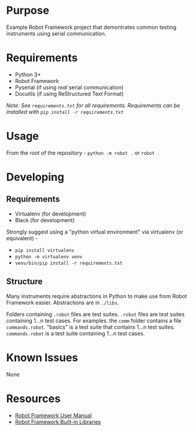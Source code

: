 # Purpose
Example Robot Framework project that demontrates common testing
instruments using serial communication.

# Requirements
* Python 3+
* Robot Framework
* Pyserial (if using _real_ serial communication)
* Docutils (if using ReStructured Text Format)

_Note: See `requirements.txt` for all requirements. Requirements can be 
installed with `pip install -r requirements.txt`_

# Usage
From the root of the repository -
`python -m robot .` or `robot .`

# Developing

## Requirements
* Virtualenv (for development)
* Black (for development)

Strongly suggest using a "python virtual environment" via virtualenv (or equivalent) - 

* `pip install virtualenv`
* `python -m virtualenv venv`
* `venv/bin/pip install -r requirements.txt`

## Structure
Many instruments require abstractions in Python to make use from Robot 
Framework easier. Abstractions are in `./libs`.

Folders containing `.robot` files are test suites. `.robot` files are test suites
containing 1...n test cases. For examples. the `comm` folder contains a file
`commands.robot`. "basics" is a test suite that contains 1...n test suites.
`commands.robot` is a test suite containing 1...n test cases.

# Known Issues
None

# Resources
* [Robot Framework User Manual](https://robotframework.org/)
* [Robot Framework Built-in Libraries](http://robotframework.org/robotframework/#standard-libraries)
